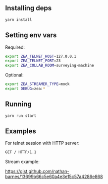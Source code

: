 ## Installing deps

```bash
yarn install
```

## Setting env vars

Required:

```bash
export ZEA_TELNET_HOST=127.0.0.1
export ZEA_TELNET_PORT=23
export ZEA_COLLAB_ROOM=surveying-machine
```

Optional:

```bash
export ZEA_STREAMER_TYPE=mock
export DEBUG=zea:*
```

## Running

```bash
yarn run start
```

## Examples

For telnet session with HTTP server:

```bash
GET / HTTP/1.1
```

Stream example:

https://gist.github.com/nathan-barnes/13699b66c5e60a4e3e15c57a4286e868
